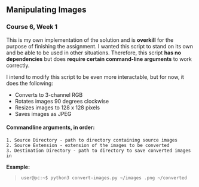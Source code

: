 ## Manipulating Images
### Course 6, Week 1

This is my own implementation of the solution and is **overkill** for the
purpose of finishing the assignment. I wanted this script to stand on
its own and be able to be used in other situations. Therefore, this
script **has no dependencies** but does **require certain command-line
arguments** to work correctly.

I intend to modify this script to be even more interactable, but for
now, it does the following:

- Converts to 3-channel RGB
- Rotates images 90 degrees clockwise
- Resizes images to 128 x 128 pixels
- Saves images as JPEG

#### Commandline arguments, in order:
    1. Source Directory - path to directory containing source images
    2. Source Extension - extension of the images to be converted
    3. Destination Directory - path to directory to save converted images in

**Example:**
> `user@pc:~$ python3 convert-images.py ~/images .png ~/converted`
